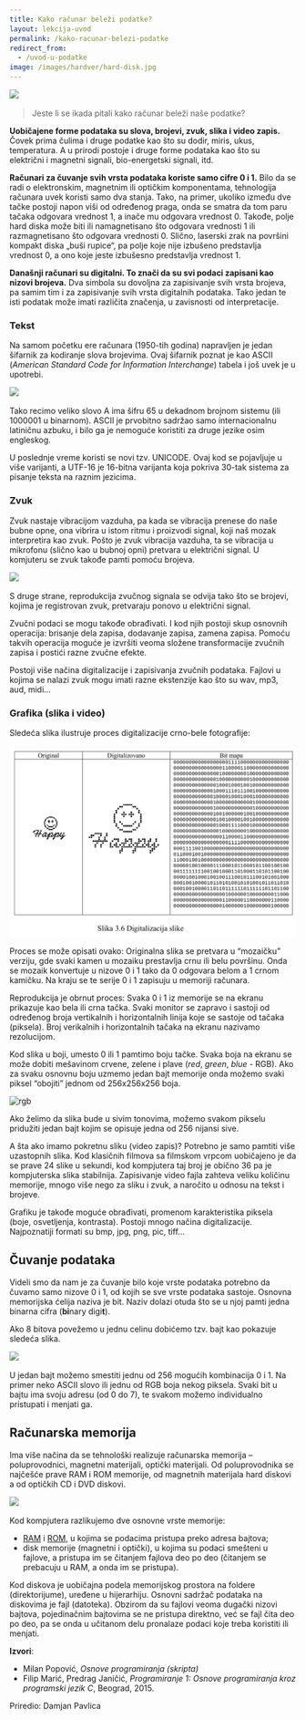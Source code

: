 ```yaml
---
title: Kako računar beleži podatke?
layout: lekcija-uvod
permalink: /kako-racunar-belezi-podatke
redirect_from:
  - /uvod-u-podatke
image: /images/hardver/hard-disk.jpg
---
```


![]({{page.image}})

> Jeste li se ikada pitali kako računar beleži naše podatke?

**Uobičajene forme podataka su slova, brojevi, zvuk, slika i video zapis.** Čovek prima čulima i druge podatke kao što su dodir, miris, ukus, temperatura. A u prirodi postoje i druge forme podataka kao što su električni i magnetni signali, bio-energetski signali, itd.

**Računari za čuvanje svih vrsta podataka koriste samo cifre 0 i 1.** Bilo da se radi o elektronskim, magnetnim ili optičkim komponentama, tehnologija računara uvek koristi samo dva stanja. Tako, na primer, ukoliko između dve tačke postoji napon viši od određenog praga, onda se smatra da tom paru tačaka odgovara vrednost 1, a inače mu odgovara vrednost 0. Takođe, polje hard diska može biti ili namagnetisano što odgovara vrednosti 1 ili razmagnetisano što odgovara vrednosti 0. Slično, laserski zrak na površini kompakt diska „buši rupice“, pa polje koje nije izbušeno predstavlja vrednost 0, a ono koje jeste izbušesno predstavlja vrednost 1.

**Današnji računari su digitalni. To znači da su svi podaci zapisani kao nizovi brojeva.** Dva simbola su dovoljna za zapisivanje svih vrsta brojeva, pa samim tim i za zapisivanje svih vrsta digitalnih podataka. Tako jedan te isti podatak može imati različita značenja, u zavisnosti od interpretacije.

### Tekst

Na samom početku ere računara (1950-tih godina) napravljen je jedan šifarnik za kodiranje slova brojevima. Ovaj šifarnik poznat je kao ASCII (*American Standard Code for Information Interchange*) tabela i još uvek je u upotrebi.

![](https://bam.files.bbci.co.uk/bam/live/content/zm46yrd/large)

Tako recimo veliko slovo A ima šifru 65 u dekadnom brojnom sistemu (ili 1000001 u binarnom). ASCII je prvobitno sadržao samo internacionalnu latiničnu azbuku, i bilo ga je nemoguće koristiti za druge jezike osim engleskog.

U poslednje vreme koristi se novi tzv. UNICODE.
Ovaj kod se pojavljuje u više varijanti, a UTF-16 je 16-bitna varijanta koja pokriva 30-tak sistema za pisanje teksta na raznim jezicima.

### Zvuk

Zvuk nastaje vibracijom vazduha, pa kada se vibracija prenese do naše bubne opne, ona vibrira u istom ritmu i proizvodi signal, koji naš mozak interpretira kao zvuk. Pošto je zvuk vibracija vazduha, ta se vibracija u mikrofonu (slično kao u bubnoj opni) pretvara u električni signal. U komjuteru se zvuk takođe pamti pomoću brojeva.

![](http://www.karbosguide.com/images/u1727.gif)

S druge strane, reprodukcija zvučnog signala se odvija tako što se brojevi, kojima je registrovan zvuk, pretvaraju ponovo u električni signal.

Zvučni podaci se mogu takođe obrađivati. I kod njih postoji skup osnovnih operacija: brisanje dela zapisa, dodavanje zapisa, zamena zapisa. Pomoću takvih operacija moguće je izvršiti veoma složene transformacije zvučnih zapisa i postići razne zvučne efekte.

Postoji više načina digitalizacije i zapisivanja zvučnih podataka. Fajlovi u kojima se nalazi zvuk mogu imati razne ekstenzije kao što su wav, mp3, aud, midi...

### Grafika (slika i video)

Sledeća slika ilustruje proces digitalizacije crno-bele fotografije:

![](/images/koncepti/podaci/bitmapa.png)

Proces se može opisati ovako: Originalna slika se pretvara u “mozaičku” verziju, gde svaki kamen u mozaiku prestavlja crnu ili belu površinu. Onda se mozaik konvertuje u nizove 0 i 1 tako da 0 odgovara belom a 1 crnom kamičku. Na kraju se te serije 0 i 1 zapisuju u memoriji računara.

Reprodukcija je obrnut proces: Svaka 0 i 1 iz memorije se na ekranu prikazuje kao bela ili crna tačka. Svaki monitor se zapravo i sastoji od određenog broja vertikalnih i horizontalnih linija koje se sastoje od tačaka (piksela). Broj verikalnih i horizontalnih tačaka na ekranu nazivamo rezolucijom.

Kod slika u boji, umesto 0 ili 1 pamtimo boju tačke. Svaka boja na ekranu se može dobiti mešavinom crvene, zelene i plave (*red*, *green*, *blue* - RGB). Ako za svaku osnovnu boju uzmemo jedan bajt memorije onda možemo svaki piksel “obojiti” jednom od 256x256x256 boja.

![rgb](https://upload.wikimedia.org/wikipedia/commons/thumb/c/c2/AdditiveColor.svg/150px-AdditiveColor.svg.png)

Ako želimo da slika bude u sivim tonovima, možemo svakom pikselu pridužiti jedan bajt kojim se opisuje jedna od 256 nijansi sive.

A šta ako imamo pokretnu sliku (video zapis)? Potrebno je samo pamtiti više uzastopnih slika. Kod klasičnih filmova sa filmskom vrpcom uobičajeno je da se prave 24 slike u sekundi, kod kompjutera taj broj je obično 36 pa je kompjuterska slika stabilnija. Zapisivanje video fajla zahteva veliku količinu memorije, mnogo više nego za sliku i zvuk, a naročito u odnosu na tekst i brojeve.

Grafiku je takođe moguće obrađivati, promenom karakteristika piksela (boje, osvetljenja, kontrasta). Postoji mnogo načina digitalizacije. Najpoznatiji formati su bmp, jpg, png, pic, tiff...

## Čuvanje podataka

Videli smo da nam je za čuvanje bilo koje vrste podataka potrebno da čuvamo samo nizove 0 i 1, od kojih se sve vrste podataka sastoje. Osnovna memorijska ćelija naziva je bit. Naziv dolazi otuda što se u njoj pamti jedna binarna cifra (**bi**nary digi**t**).

Ako 8 bitova povežemo u jednu celinu dobićemo tzv. bajt kao pokazuje sledeća slika.

![](http://image.noelshack.com/fichiers/2010/48/1291400659-bytes-5506b22482.png)

U jedan bajt možemo smestiti jednu od 256 mogućih kombinacija 0 i 1. Na primer neko ASCII slovo ili jednu od RGB boja nekog piksela. Svaki bit u bajtu ima svoju adresu (od 0 do 7), te svakom možemo individualno pristupati i menjati ga.

## Računarska memorija

Ima više načina da se tehnološki realizuje računarska memorija – poluprovodnici, magnetni materijali, optički materijali. Od poluprovodnika se najčešće prave RAM i ROM memorije, od magnetnih materijala hard diskovi a od optičkih CD i DVD diskovi.

![](https://upload.wikimedia.org/wikipedia/commons/thumb/9/9b/MT4C1024-HD.jpg/640px-MT4C1024-HD.jpg)

Kod kompjutera razlikujemo dve osnovne vrste memorije:
- [RAM](https://en.wikipedia.org/wiki/Random-access_memory) i [ROM](https://en.wikipedia.org/wiki/Read-only_memory), u kojima se podacima pristupa preko adresa bajtova;
- disk memorije (magnetni i optički), u kojima su podaci smešteni u fajlove, a pristupa im se čitanjem fajlova deo po deo (čitanjem se prebacuju u RAM, a onda im se pristupa).

Kod diskova je uobičajna podela memorijskog prostora na foldere (direktorijume), uređene u hijerarhiju. Osnovni sadržač podataka na diskovima je fajl (datoteka). Obzirom da su fajlovi veoma dugački nizovi bajtova, pojedinačnim bajtovima se ne pristupa direktno, već se fajl čita deo po deo, pa se onda u učitanom delu pronalaze podaci koje treba koristiti ili menjati.

**Izvori**:

* Milan Popović, *Osnove programiranja (skripta)*
* Filip Marić, Predrag Janičić, *Programiranje 1: Osnove programiranja kroz programski jezik C*, Beograd, 2015.

Priredio: Damjan Pavlica
